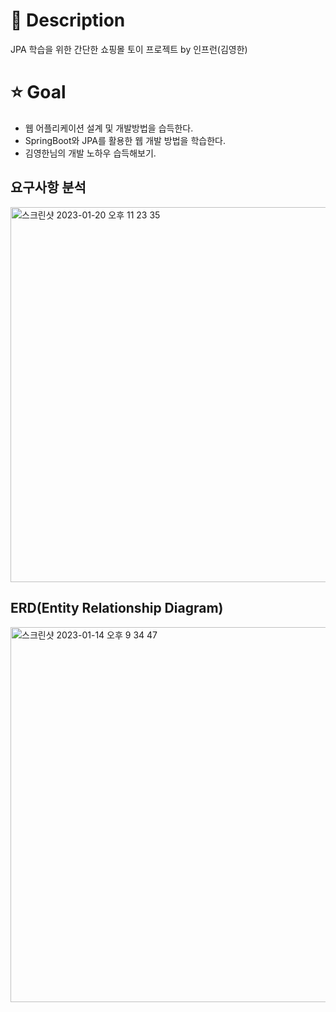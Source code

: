 # 📝️ Description
JPA 학습을 위한 간단한 쇼핑몰 토이 프로젝트 by 인프런(김영한)

# ⭐️ Goal
 - 웹 어플리케이션 설계 및 개발방법을 습득한다.
 - SpringBoot와 JPA를 활용한 웹 개발 방법을 학습한다.
 - 김영한님의 개발 노하우 습득해보기.

## 요구사항 분석
<img width="600" alt="스크린샷 2023-01-20 오후 11 23 35" src="https://user-images.githubusercontent.com/56579736/213723297-27b7bf7a-04a7-44d6-afc7-e07784b4ffc9.png">

## ERD(Entity Relationship Diagram)
<img width="600" alt="스크린샷 2023-01-14 오후 9 34 47" src="https://user-images.githubusercontent.com/56579736/213722577-0e8a2d18-f7f9-4eac-810e-3df3f7b306f3.png">
